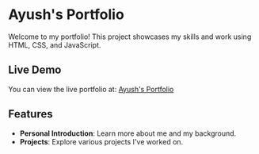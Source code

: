 # Ayush's Portfolio

Welcome to my portfolio! This project showcases my skills and work using HTML, CSS, and JavaScript.

## Live Demo

You can view the live portfolio at: [Ayush's Portfolio](https://ayush182002.github.io/AyushPortFolio/)

## Features

- **Personal Introduction**: Learn more about me and my background.
- **Projects**: Explore various projects I've worked on.



